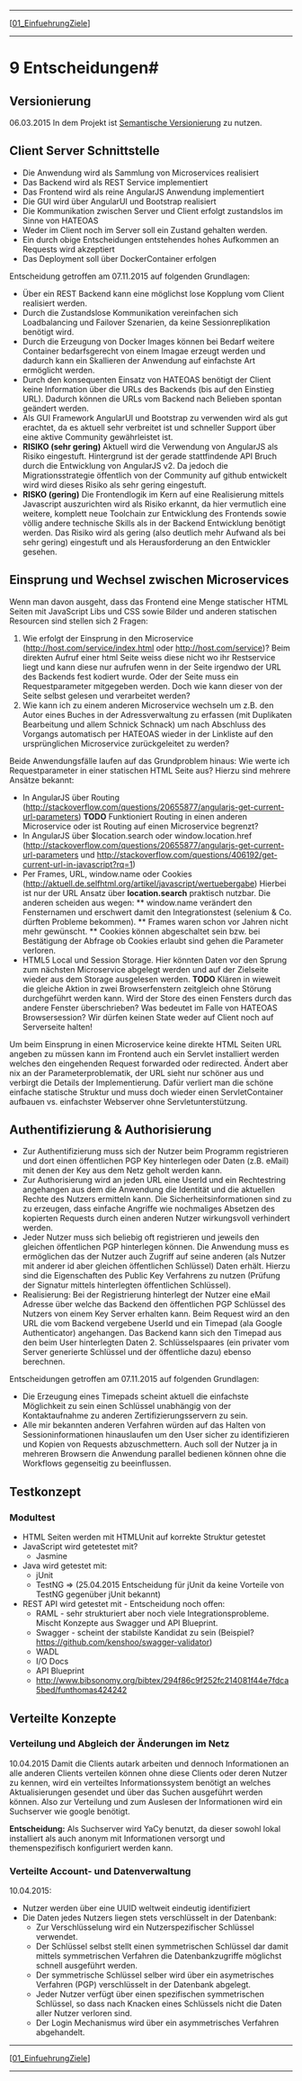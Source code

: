 
---
[[01_EinfuehrungZiele]( 01_EinfuehrungZiele.md)]

---

# 9 Entscheidungen#

## Versionierung
06.03.2015 In dem Projekt ist [Semantische Versionierung](SemantischeVersionierung.md) zu nutzen.

## Client Server Schnittstelle
* Die Anwendung wird als Sammlung von Microservices realisiert
* Das Backend wird als REST Service implementiert
* Das Frontend wird als reine AngularJS Anwendung implementiert
* Die GUI wird über AngularUI und Bootstrap realisiert
* Die Kommunikation zwischen Server und Client erfolgt zustandslos im Sinne von HATEOAS
* Weder im Client noch im Server soll ein Zustand gehalten werden. 
* Ein durch obige Entscheidungen entstehendes hohes Aufkommen an Requests wird akzeptiert
* Das Deployment soll über DockerContainer erfolgen

Entscheidung getroffen am 07.11.2015 auf folgenden Grundlagen:
* Über ein REST Backend kann eine möglichst lose Kopplung vom Client realisiert werden.
* Durch die Zustandslose Kommunikation vereinfachen sich Loadbalancing und Failover Szenarien, da keine Sessionreplikation benötigt wird.
* Durch die Erzeugung von Docker Images können bei Bedarf weitere Container bedarfsgerecht von einem Imagae erzeugt werden und dadurch kann ein Skallieren der Anwendung auf einfachste Art ermöglicht werden.
* Durch den konsequenten Einsatz von HATEOAS benötigt der Client keine Information über die URLs des Backends (bis auf den Einstieg URL). Dadurch können die URLs vom Backend nach Belieben spontan geändert werden. 
* Als GUI Framework AngularUI und Bootstrap zu verwenden wird als gut erachtet, da es aktuell sehr verbreitet ist und schneller Support über eine aktive Community gewährleistet ist.
* **RISIKO (sehr gering)** Aktuell wird die Verwendung von AngularJS als Risiko eingestuft. Hintergrund ist der gerade stattfindende API Bruch durch die Entwicklung von AngularJS v2. Da jedoch die Migrationsstrategie öffentlich von der Community auf github entwickelt wird wird dieses Risiko als sehr gering eingestuft.
* **RISKO (gering)** Die Frontendlogik im Kern auf eine Realisierung mittels Javascript auszurichten wird als Risiko erkannt, da hier vermutlich eine weitere, komplett neue Toolchain zur Entwicklung des Frontends sowie völlig andere technische Skills als in der Backend Entwicklung benötigt werden. Das Risiko wird als gering (also deutlich mehr Aufwand als bei sehr gering) eingestuft und als Herausforderung an den Entwickler gesehen. 

## Einsprung und Wechsel zwischen Microservices
Wenn man davon ausgeht, dass das Frontend eine Menge statischer HTML Seiten mit JavaScript Libs und CSS sowie Bilder und anderen statischen Resourcen sind stellen sich 2 Fragen:
1. Wie erfolgt der Einsprung in den Microservice (http://host.com/service/index.html oder http://host.com/service)?
   Beim direkten Aufruf einer html Seite weiss diese nicht wo ihr Restservice liegt und kann diese nur aufrufen wenn in der Seite irgendwo der URL des Backends fest kodiert wurde. Oder der Seite muss ein Requestparameter mitgegeben werden. Doch wie kann dieser von der Seite selbst gelesen und verarbeitet werden? 
1. Wie kann ich zu einem anderen Microservice wechseln um z.B. den Autor eines Buches in der Adressverwaltung zu erfassen (mit Duplikaten Bearbeitung und allem Schnick Schnack) um nach Abschluss des Vorgangs automatisch per HATEOAS wieder in der Linkliste auf den ursprünglichen Microservice zurückgeleitet zu werden?

Beide Anwendungsfälle laufen auf das Grundproblem hinaus: Wie werte ich Requestparameter in einer statischen HTML Seite aus? Hierzu sind mehrere Ansätze bekannt:
* In AngularJS über Routing (http://stackoverflow.com/questions/20655877/angularjs-get-current-url-parameters)
  **TODO** Funktioniert Routing in einen anderen Microservice oder ist Routing auf einen Microservice begrenzt?
* In AngularJS über $location.search oder window.location.href (http://stackoverflow.com/questions/20655877/angularjs-get-current-url-parameters und http://stackoverflow.com/questions/406192/get-current-url-in-javascript?rq=1)
* Per Frames, URL, window.name oder Cookies (http://aktuell.de.selfhtml.org/artikel/javascript/wertuebergabe)
  Hierbei ist nur der URL Ansatz über **location.search** praktisch nutzbar. Die anderen scheiden aus wegen:
** window.name verändert den Fensternamen und erschwert damit den Integrationstest (selenium & Co. dürften Probleme bekommen).
** Frames waren schon vor Jahren nicht mehr gewünscht.
** Cookies können abgeschaltet sein bzw. bei Bestätigung der Abfrage ob Cookies erlaubt sind gehen die Parameter verloren. 
* HTML5 Local und Session Storage. Hier könnten Daten vor den Sprung zum nächsten Microservice abgelegt werden und auf der Zielseite wieder aus dem Storage ausgelesen werden.
  **TODO** Klären in wieweit die gleiche Aktion in zwei Browserfenstern zeitgleich ohne Störung durchgeführt werden kann. Wird der Store des einen Fensters durch das andere Fenster überschrieben? Was bedeutet im Falle von HATEOAS Browsersession? Wir dürfen keinen State weder auf Client noch auf Serverseite halten!

Um beim Einsprung in einen Microservice keine direkte HTML Seiten URL angeben zu müssen kann im Frontend auch ein Servlet installiert werden welches den eingehenden Request forwarded oder redirected. Ändert aber nix an der Parameterproblematik, der URL sieht nur schöner aus und verbirgt die Details der Implementierung. Dafür verliert man die schöne einfache statische Struktur und muss doch wieder einen ServletContainer aufbauen vs. einfachster Webserver ohne Servletunterstützung.

## Authentifizierung & Authorisierung
* Zur Authentifizierung muss sich der Nutzer beim Programm registrieren und dort einen öffentlichen PGP Key hinterlegen oder Daten (z.B. eMail) mit denen der Key aus dem Netz geholt werden kann.
* Zur Authorisierung wird an jeden URL eine UserId und ein Rechtestring angehangen aus dem die Anwendung die Identität und die aktuellen Rechte des Nutzers ermitteln kann. Die Sicherheitsinformationen sind zu zu erzeugen, dass einfache Angriffe wie nochmaliges Absetzen des kopierten Requests durch einen anderen Nutzer wirkungsvoll verhindert werden. 
* Jeder Nutzer muss sich beliebig oft registrieren und jeweils den gleichen öffentlichen PGP hinterlegen können. Die Anwendung muss es ermöglichen das der Nutzer auch Zugriff auf seine anderen (als Nutzer mit anderer id aber gleichen öffentlichen Schlüssel) Daten erhält. Hierzu sind die Eigenschaften des Public Key Verfahrens zu nutzen (Prüfung der Signatur mittels hinterlegten öffentlichen Schlüssel).
* Realisierung: Bei der Registrierung hinterlegt der Nutzer eine eMail Adresse über welche das Backend den öffentlichen PGP Schlüssel des Nutzers von einem Key Server erhalten kann. Beim Request wird an den URL die vom Backend vergebene UserId und ein Timepad (ala Google Authenticator) angehangen. Das Backend kann sich den Timepad aus den beim User hinterlegten Daten 2. Schlüsselspaares  (ein privater vom Server generierte Schlüssel und der öffentliche dazu) ebenso berechnen.

Entscheidungen getroffen am 07.11.2015 auf folgenden Grundlagen:
* Die Erzeugung eines Timepads scheint aktuell die einfachste Möglichkeit zu sein einen Schlüssel unabhängig von der Kontaktaufnahme zu anderen Zertifizierungsservern zu sein.
* Alle mir bekannten anderen Verfahren würden auf das Halten von Sessioninformationen hinauslaufen um den User sicher zu identifizieren und Kopien von Requests abzuschmettern. Auch soll der Nutzer ja in mehreren Browsern die Anwendung parallel bedienen können ohne die Workflows gegenseitig zu beeinflussen. 



## Testkonzept
### Modultest
* HTML Seiten werden mit HTMLUnit auf korrekte Struktur getestet
* JavaScript wird getetestet mit?
  * Jasmine
* Java wird getestet mit:
  * jUnit
  * TestNG 
=> (25.04.2015 Entscheidung für jUnit da keine Vorteile von TestNG gegenüber jUnit bekannt)
* REST API wird getestet mit - Entscheidung noch offen:
  * RAML - sehr strukturiert aber noch viele Integrationsprobleme. Mischt Konzepte aus Swagger und API Blueprint.
  * Swagger - scheint der stabilste Kandidat zu sein (Beispiel? https://github.com/kenshoo/swagger-validator)
  * WADL
  * I/O Docs
  * API Blueprint
  * http://www.bibsonomy.org/bibtex/294f86c9f252fc214081f44e7fdca5bed/funthomas424242

## Verteilte Konzepte
### Verteilung und Abgleich der Änderungen im Netz ###
10.04.2015 Damit die Clients autark arbeiten und dennoch Informationen an alle anderen Clients verteilen können ohne diese Clients oder deren Nutzer zu kennen, wird ein verteiltes Informationssystem benötigt an welches Aktualisierungen gesendet und über das Suchen ausgeführt werden können. Also zur Verteilung und zum Auslesen der Informationen wird ein Suchserver wie google benötigt. 

**Entscheidung:** Als Suchserver wird YaCy benutzt, da dieser sowohl lokal installiert als auch anonym mit Informationen versorgt und themenspezifisch konfiguriert werden kann.

### Verteilte Account- und Datenverwaltung ###
10.04.2015:
* Nutzer werden über eine UUID weltweit eindeutig identifiziert
* Die Daten jedes Nutzers liegen stets verschlüsselt in der Datenbank:
  * Zur Verschlüsselung wird ein Nutzerspezifischer Schlüssel verwendet. 
  * Der Schlüssel selbst stellt einen symmetrischen Schlüssel dar damit mittels symmetrischen Verfahren die Datenbankzugriffe möglichst schnell ausgeführt werden. 
  * Der symmetrische Schlüssel selber wird über ein asymetrisches Verfahren (PGP) verschlüsselt in der Datenbank abgelegt. 
  * Jeder Nutzer verfügt über einen spezifischen symmetrischen Schlüssel, so dass nach Knacken eines Schlüssels nicht die Daten aller Nutzer verloren sind. 
  * Der Login Mechanismus wird über ein asymmetrisches Verfahren abgehandelt.
 
---
[[01_EinfuehrungZiele]( 01_EinfuehrungZiele.md)]

---


